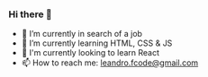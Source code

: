 ### Hi there 👋


- 💼 I’m currently in search of a job
- 🌱 I’m currently learning HTML, CSS & JS
- 🔭 I'm currently looking to learn React
- 📫 How to reach me: leandro.fcode@gmail.com
